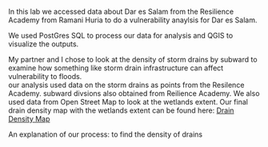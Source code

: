 In this lab we accessed data about Dar es Salam from the Resilience Academy from Ramani Huria to do a vulnerability
anaylsis for Dar es Salam. 

We used PostGres SQL to process our data for analysis and QGIS to visualize the outputs.

My partner and I chose to look at the density of storm drains by subward to examine how something like storm drain 
infrastructure can affect vulnerability to floods.  
our analysis used data on the storm drains as points from the Resilence Academy.
subward divsions also obtained from Reilience Academy. 
We also used data from Open Street Map to look at the wetlands extent. 
Our final drain density map with the wetlands extent can be found here:
[Drain Density Map](qgis2web_2019_10_24-16_05_38_137842/index.html)

An explanation of our process:
to find the density of drains 
